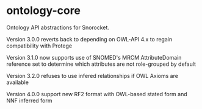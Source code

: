 
ontology-core
=============

Ontology API abstractions for Snorocket.

Version 3.0.0 reverts back to depending on OWL-API 4.x to regain compatibility with Protege

Version 3.1.0 now supports use of SNOMED's MRCM AttributeDomain reference set to determine which attributes are not role-grouped by default

Version 3.2.0 refuses to use infered relationships if OWL Axioms are available

Version 4.0.0 support new RF2 format with OWL-based stated form and NNF inferred form

